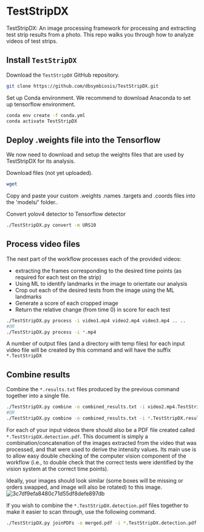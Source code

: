 # TestStripDX

TestStripDX: An image processing framework for processing and extracting test strip results from a photo.
This repo walks you through how to analyze videos of test strips.

## Install `TestStripDX`

Download the `TestStripDX` GitHub repository.

```bash
git clone https://github.com/dbsymbiosis/TestStripDX.git
```

Set up Conda environment.
We recommend to download Anaconda to set up tensorflow environment.
```bash
conda env create -f conda.yml
conda activate TestStripDX
```

## Deploy .weights file into the Tensorflow
We now need to download and setup the weights files that are used by TestStripDX for its analysis.

Download files (not yet uploaded).

```bash
wget 
```
Copy and paste your custom .weights .names .targets and .coords files into the 'models/' folder..

Convert yolov4 detector to Tensorflow detector

```bash
./TestStripDX.py convert -m URS10
```

## Process video files

The next part of the workflow processes each of the provided videos:
 - extracting the frames corresponding to the desired time points (as required for each test on the strip)
 - Using ML to identify landmarks in the image to orientate our analysis
 - Crop out each of the desired tests from the image using the ML landmarks
 - Generate a score of each cropped image
 - Return the relative change (from time 0) in score for each test
```bash
./TestStripDX.py process -i video1.mp4 video2.mp4 video3.mp4 .. ..
#OR
./TestStripDX.py process -i *.mp4
```

A number of output files (and a directory with temp files) for each input video file will be created by this command and will have the suffix `*.TestStripDX`

## Combine results

Combine the `*.results.txt` files produced by the previous command together into a single file.
```bash
./TestStripDX.py combine -o combined_results.txt -i video2.mp4.TestStripDX.results.txt video3.mp4.TestStripDX.results.txt .. ..
#OR
./TestStripDX.py combine -o combined_results.txt -i *.TestStripDX.results.txt
```

For each of your input videos there should also be a PDF file created called `*.TestStripDX.detection.pdf`. This document is simply a combination/concatenation of the images extracted from the video that was processed, and that were used to derive the intensity values. Its main use is to allow easy double checking of the computer vision component of the workflow (i.e., to double check that the correct tests were identified by the vision system at the correct time points).

Ideally, your images should look similar (some boxes will be missing or orders swapped, and image will also be rotated) to this image.
![3c7df9efa8480c71d55df8defe897db](https://user-images.githubusercontent.com/99760789/156899115-35268c08-938d-4c40-8d95-a781382dfe52.png)


If you wish to combine the `*.TestStripDX.detection.pdf` files together to make it easier to scan through, use the following command.
```bash
./TestStripDX.py joinPDFs -o merged.pdf -i *.TestStripDX.detection.pdf
```

